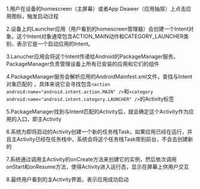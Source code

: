 1.用户在设备的homescreen（主屏幕）或者App Deawer（应用抽屉）上点击应用图标，触发启动过程

2.设备上的Launcher应用（用户看到的homescreen管理器）会创建一个Intent对象。这个Intent对象通常包含ACTION_MAIN动作和CATEGORY_LAUNCHER类别，表示它是一个启动应用的Intent。

3.Lanucher应用会将这个Intent传递给Android的PackageManager服务。PackageManager负责管理设备上所有已安装的应用和它们的组件

4.PackageManager服务会解析应用的AndroidMainfest.xml文件，查找与Intent对象匹配的
**<intent-filter>**，具体来说它会寻找包含`<action android:name="android.intent.action.MAIN" />`和`<category android:name="android.intent.category.LAUNCHER" />`的Activity标签

5.PackageManager找到与Intent匹配的Activity后，就会确定这个Activity作为应用的入口，即主Activity

6.系统为即将启动的Activity创建一个新的任务栈Task，如果应用已经在运行，并且主Activity已经在任务栈中，系统会将这个任务栈Task带到前台，不会去创建新的

7.系统通过调用主Activity的onCreate方法来创建它的实例，然后依次调用onStart和onResume方法，使得Activity进入运行态，显示在屏幕上供用户交互

8.最终用户看到的主Activity界面，表示应用成功启动









